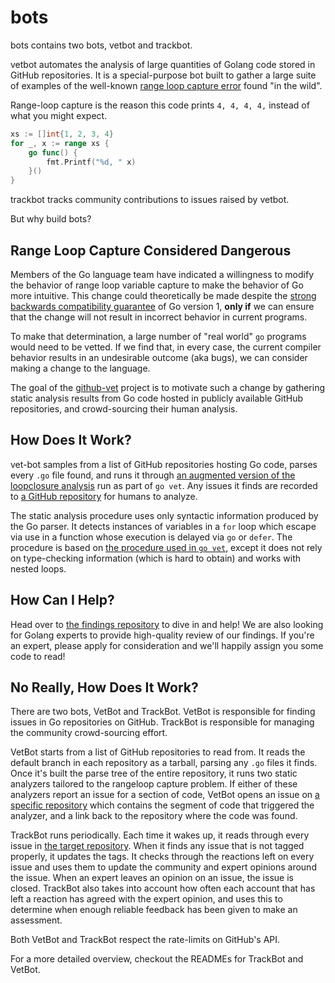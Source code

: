 # bots

bots contains two bots, vetbot and trackbot.

vetbot automates the analysis of large quantities of Golang code stored in GitHub repositories. It is a special-purpose bot built to gather a large suite of examples of the well-known [range loop capture error](https://github.com/golang/go/wiki/CommonMistakes#using-reference-to-loop-iterator-variable) found "in the wild".

Range-loop capture is the reason this code prints `4, 4, 4, 4,` instead of what you might expect.

```go
xs := []int{1, 2, 3, 4}
for _, x := range xs {
    go func() {
        fmt.Printf("%d, " x)
    }()
}
```

trackbot tracks community contributions to issues raised by vetbot.

But why build bots?

## Range Loop Capture Considered Dangerous

Members of the Go language team have indicated a willingness to modify the behavior of range loop variable capture to make the behavior of Go more intuitive. This change could theoretically be made despite the [strong backwards compatibility guarantee](https://golang.org/doc/go1compat) of Go version 1, **only if** we can ensure that the change will not result in incorrect behavior in current programs.

To make that determination, a large number of "real world" `go` programs would need to be vetted. If we find that, in every case, the current compiler behavior results in an undesirable outcome (aka bugs), we can consider making a change to the language.

The goal of the [github-vet](https://github.com/github-vet) project is to motivate such a change by gathering static analysis results from Go code hosted in publicly available GitHub repositories, and crowd-sourcing their human analysis.

## How Does It Work?

vet-bot samples from a list of GitHub repositories hosting Go code, parses every `.go` file found, and runs it through [an augmented version of the loopclosure analysis](https://github.com/github-vet/vet-bot/blob/main/cmd/vet-bot/loopclosure/loopclosure.go) run as part of `go vet`. Any issues it finds are recorded to [a GitHub repository](https://github.com/github-vet/rangeloop-findings) for humans to analyze.

The static analysis procedure uses only syntactic information produced by the Go parser. It detects instances of variables in a `for` loop which escape via use in a function whose execution is delayed via `go` or `defer`. The procedure is based on [the procedure used in `go vet`](https://github.com/golang/tools/blob/master/go/analysis/passes/loopclosure/loopclosure.go), except it does not rely on type-checking information (which is hard to obtain) and works with nested loops.

## How Can I Help?

Head over to [the findings repository](https://github.com/github-vet/rangeloop-pointer-findings) to dive in and help! We are also looking for Golang experts to provide high-quality review of our findings. If you're an expert, please apply for consideration and we'll happily assign you some code to read!

## No Really, How Does It Work?

There are two bots, VetBot and TrackBot. VetBot is responsible for finding issues in Go repositories on GitHub. TrackBot is responsible for managing the community crowd-sourcing effort.

VetBot starts from a list of GitHub repositories to read from. It reads the default branch in each repository as a tarball, parsing any `.go` files it finds. Once it's built the parse tree of the entire repository, it runs two static analyzers tailored to the rangeloop capture problem. If either of these analyzers report an issue for a section of code, VetBot opens an issue on [a specific repository](https://github.com/github-vet/rangeloop-pointer-findings) which contains the segment of code that triggered the analyzer, and a link back to the repository where the code was found.

TrackBot runs periodically. Each time it wakes up, it reads through every issue in [the target repository](https://github.com/github-vet/rangeloop-pointer-findings). When it finds any issue that is not tagged properly, it updates the tags. It checks through the reactions left on every issue and uses them to update the community and expert opinions around the issue. When an expert leaves an opinion on an issue, the issue is closed. TrackBot also takes into account how often each account that has left a reaction has agreed with the expert opinion, and uses this to determine when enough reliable feedback has been given to make an assessment.

Both VetBot and TrackBot respect the rate-limits on GitHub's API.

For a more detailed overview, checkout the READMEs for TrackBot and VetBot.
